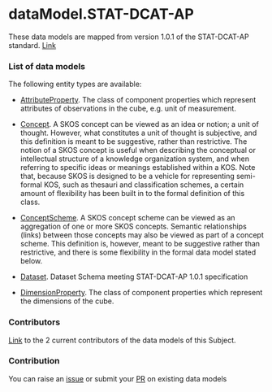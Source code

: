 # dataModel.STAT-DCAT-AP
These data models are mapped from version 1.0.1 of the STAT-DCAT-AP standard. [Link](https://joinup.ec.europa.eu/sites/default/files/distribution/access_url/2019-05/0812e528-c428-4832-b674-d5b9c68d1b42/StatDCAT-AP_1.0.1.pdf)

### List of data models

The following entity types are available:
- [AttributeProperty](https://github.com/smart-data-models/dataModel.STAT-DCAT-AP/blob/master/AttributeProperty/README.md). The class of component properties which represent attributes of observations in the cube, e.g. unit of measurement.

- [Concept](https://github.com/smart-data-models/dataModel.STAT-DCAT-AP/blob/master/Concept/README.md). A SKOS concept can be viewed as an idea or notion; a unit of thought. However, what constitutes a unit of thought is subjective, and this definition is meant to be suggestive, rather than restrictive. The notion of a SKOS concept is useful when describing the conceptual or intellectual structure of a knowledge organization system, and when referring to specific ideas or meanings established within a KOS. Note that, because SKOS is designed to be a vehicle for representing semi-formal KOS, such as thesauri and classification schemes, a certain amount of flexibility has been built in to the formal definition of this class.

- [ConceptScheme](https://github.com/smart-data-models/dataModel.STAT-DCAT-AP/blob/master/ConceptScheme/README.md). A SKOS concept scheme can be viewed as an aggregation of one or more SKOS concepts. Semantic relationships (links) between those concepts may also be viewed as part of a concept scheme. This definition is, however, meant to be suggestive rather than restrictive, and there is some flexibility in the formal data model stated below.

- [Dataset](https://github.com/smart-data-models/dataModel.STAT-DCAT-AP/blob/master/Dataset/README.md). Dataset Schema meeting STAT-DCAT-AP 1.0.1 specification

- [DimensionProperty](https://github.com/smart-data-models/dataModel.STAT-DCAT-AP/blob/master/DimensionProperty/README.md). The class of component properties which represent the dimensions of the cube.



### Contributors
[Link](https://github.com/smart-data-models/dataModel.STAT-DCAT-AP/blob/master/CONTRIBUTORS.yaml) to the 2 current contributors of the data models of this Subject.


### Contribution
You can raise an [issue](https://github.com/smart-data-models/dataModel.STAT-DCAT-AP/issues) or submit your [PR](https://github.com/smart-data-models/dataModel.STAT-DCAT-AP/pulls) on existing data models


